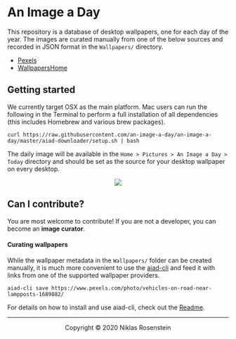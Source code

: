 # An Image a Day

This repository is a database of desktop wallpapers, one for each day of the year. The images are
curated manually from one of the below sources and recorded in JSON format in the `Wallpapers/`
directory. 

* [Pexels](https://www.pexels.com/)
* [WallpapersHome](https://wallpapershome.com/)

## Getting started

We currently target OSX as the main platform. Mac users can run the following in the Terminal
to perform a full installation of all dependencies (this includes Homebrew and various brew
packages).

```
curl https://raw.githubusercontent.com/an-image-a-day/an-image-a-day/master/aiad-downloader/setup.sh | bash
```

The daily image will be available in the `Home > Pictures > An Image a Day > Today` directory
and should be set as the source for your desktop wallpaper on every desktop.

<p align="center"><img src="https://user-images.githubusercontent.com/1318438/82971508-21ab1f00-9fd3-11ea-8d05-2b72340ce6d8.png"></p>

## Can I contribute?

You are most welcome to contribute! If you are not a developer, you can become an **image curator**.

#### Curating wallpapers

While the wallpaper metadata in the `Wallpapers/` folder can be created manually, it is much more
convenient to use the [aiad-cli](aiad-cli) and feed it with links from one of the supported
wallpaper providers.

```
aiad-cli save https://www.pexels.com/photo/vehicles-on-road-near-lampposts-1689882/
```

For details on how to install and use aiad-cli, check out the [Readme](aiad-cli/README.md).

---

<p align="center">Copyright &copy; 2020 Niklas Rosenstein</p>
